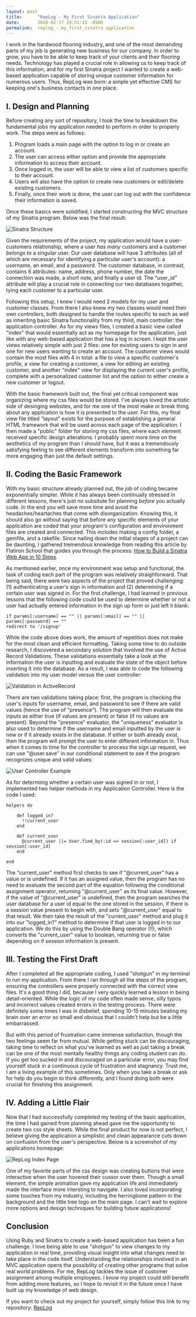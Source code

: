 ```yaml
---
layout: post
title:      "RepLog - My First Sinatra Application"
date:       2020-02-17 19:51:15 -0500
permalink:  replog_-_my_first_sinatra_application
---
```



I work in the hardwood flooring industry, and one of the most demanding parts of my job is generating new business for our company. In order to grow, you have to be able to keep track of your clients and their flooring needs. Technology has played a crucial role in allowing us to keep track of this information, and for my first Sinatra project I wanted to create a web-based application capable of storing unique customer information for numerous users. Thus, RepLog was born: a simple yet effective CMS for keeping one's business contacts in one place. 

## I. Design and Planning 

Before creating any sort of repository, I took the time to breakdown the fundamental jobs my application needed to perform in order to properly work. The steps were as follows:

1. Program loads a main page with the option to log in or create an account.
2. The user can access either option and provide the appropriate information to access their account. 
3. Once logged in, the user will be able to view a list of customers specific to their account.
4. Users will also have the option to create new customers or edit/delete existing customers.
5. Finally, once their work is done, the user can log out with the confidence their information is saved. 

Once these basics were solidified, I started constructing the MVC structure of my Sinatra program. Below was the final result:

![Sinatra Structure](https://i.imgur.com/MeHygJf.png)


Given the requirements of the project, my application would have a user-customers relationship, where a user *has many* customers and a customer *belongs to* a singular user. Our user database will have 3 attributes (all of which are necessary for identifying a particular user's account): a username, an email, and a password. The customer database, in contrast, contains 6 attributes: name, address, phone number, the date the connection was made, a short note, and finally a user id. The "user_id" attribute will play a crucial role in connecting our two databases together, tying each customer to a particular user. 

Following this setup, I knew I would need 2 models for my user and customer classes. From there I also knew my two classes would need their own controllers, both designed to handle the routes specific to each as well as inheriting basic Sinatra functionality from my third, main controller: the application controller. As for my views files, I created a basic view called "index" that would essentially act as my homepage for the application, just like with any web-based application that has a log in screen. I kept the user views relatively simple with just 2 files: one for existing users to sign in and one for new users wanting to create an account. The customer views would contain the most files with 4 in total: a file to view a specific customer's profile, a view for creating a customer, a view for editing an existing customer, and another "index" view for displaying the current user's profile, complete with a personalized customer list and the option to either create a new customer or logout. 

With the basic framework built out, the final yet critical component was organizing where my css files would be stored. I've always loved the artistic side of desinging websites, and for me one of the most make or break thing about any application is how it is presented to the user. For this, my final view file titled "layout" exists for the purpose of establishing a general HTML framework that will be used across each page of the application. I then made a "public" folder for storing my css files, where each element received specific design alterations. I probably spent more time on the aesthetics of my program than I should have, but it was a tremendously satisfying feeling to see different elements transform into something far more engaging than just the default settings. 

## II. Coding the Basic Framework

With my basic structure already planned out, the job of coding became exponentially simpler. While it has always been continually stressed in different lessons, there's just no subsitute for planning *before* you actually code. In the end you will save more time and avoid the headaches/heartaches that come with disorganization. Knowing this, it should also go without saying that before any specific elements of your application are coded that your program's configuration and environment files are created and connected. This includes making a config folder, a gemfile, and a rakefile. Since nailing down the initial stages of a project can be daunting, I gathered tremendous knowledge from reading this article by Flatiron School that guides you through the process:  [How to Build a Sinatra Web App in 10 Steps](https://flatironschool.com/blog/how-to-build-a-sinatra-web-app-in-10-steps).

As mentioned earlier, once my environment was setup and functional, the task of coding each part of the program was relatively straighforward. That being said, there were two aspects of the project that proved challenging: (1) authenticating a user's sign in information and (2) determining if a certain user was signed in. For the first challenge, I had learned in previous lessons that the following code could be used to determine whether or not a user had actually entered information in the sign up form or just left it blank:

```
if params[:username] == "" || params[:email] == "" || params[:password] == ""
redirect to '/signup'
```

While the code above does work, the amount of repetition does not make for the most clean and efficient formatting. Taking some time to do outside research, I discovered a secondary solution that involved the use of Active Record Validations. These validations essentially take a look at the information the user is inputting and evaluate the state of the object before inserting it into the database. As a result, I was able to code the following validation into my user model versus the user controller: 

![Validation in ActiveRecord](https://i.imgur.com/PNoe4yO.png)

There are two validations taking place: first, the program is checking the user's inputs for username, email, and password to see if there are valid values (hence the use of "presence"). The program will then evaluate the inputs as either true (if values are present) or false (if no values are present). Beyond the "presence" evaluator, the "uniqueness" evaluator is also used to determine if the username and email inputted by the user is new or if it already exists in the database. If either or both already exist, then the program will prompt the user to enter different information in. Thus when it comes to time for the controller to process the sign up request, we can use "@user.save" in our conditional statement to see if the program recognizes unique and valid values: 

![User Controller Example](https://i.imgur.com/SWTKULc.png)

As for determinig whether a certain user was signed in or not, I implemented two helper methods in my Application Controller. Here is the code I used:

```
helpers do

    def logged_in?
      !!current_user
    end

    def current_user
      @current_user ||= User.find_by(:id => session[:user_id]) if session[:user_id]
    end
		
end
```

The "current_user" method first checks to see if "@current_user" has a value or is undefined. If it has an assigned value, then the program has no need to evaluate the second part of the equation following the conditional assignment operator, returning "@current_user" as its final value. However, if the value of "@current_user" is undefined, then the program searches the user database for a user id equal to the one stored in the session, if there is a session value present to begin with, and sets "@current_user" equal to that result. We then take the result of the "current_user" method and plug it into our "logged_in?" method to determine if that user is logged in to our application. We do this by using the Double Bang operator (!!), which converts the "current_user" value to boolean, returning true or false depending on if session information is present. 

## III. Testing the First Draft

After I completed all the appropriate coding, I used "shotgun" in my terminal to run my application. From there I ran through all the steps of the program, ensuring the controllers were properly connected with the correct view files. It's a good thing I did, because I very quickly learned a lesson in being detail-oriented. While the logic of my code often made sense, silly typos and incorrect values created errors in the testing process. There were definitely some times I was in disbelief, spending 10-15 minutes beating my brain over an error so small and obvious that I couldn't help but be a little embarrassed. 

But with this period of frustration came immense satisfaction, though the two feelings seem far from mutual. While getting stuck can be discouraging, taking time to reflect on what you've learned as well as just taking a break can be one of the most mentally healthy things any coding student can do. If you get too sucked in and discouraged on a particular error, you may find yourself stuck in a continuous cycle of frustration and stagnancy. Trust me, I am a living example of this sometimes. Only when you take a break or ask for help do you begin to think differently, and I found doing both were crucial for finishing this assignment. 

## IV. Adding a Little Flair

Now that I had successfully completed my testing of the basic application, the time I had gained from planning ahead gave me the opportunity to create two css style sheets. While the final product for now is not perfect, I believe giving the application a simplistic and clean appearance cuts down on confusion from the user's perspective. Below is a screenshot of my applications homepage:

![RepLog Index Page](https://i.imgur.com/0lfTXzb.png)

One of my favorite parts of the css design was creating buttons that were interactive when the user hovered their cussor over them. Though a small element, the simple animation gave my application life and immediately made the interface more intersting to navigate. I also loved incorporating some touches from my industry, including the herringbone pattern in the background and the little tree logo on the main page. I can't wait to explore more options and design techniques for building future applications!

## Conclusion

Using Ruby and Sinatra to create a web-based application has been a fun challenge. I love being able to use "shotgun" to view changes to my application in real time, providing visual insight into what changes need to take place in the code itself. Understanding the relationships involved in an MVC application opens the possibility of creating other programs that solve real world problems. For me, RepLog tackles the issue of customer assignment among multiple employees. I know my project could still benefit from adding more features, so I hope to revisit it in the future once I have built up my knowledge of web design.

If you want to check out my project for yourself, simply follow this link to my repository:
[RepLog](https://github.com/Andrew-J-Williams/replog)
